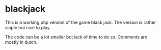 # blackjack


This is a working php version of the game black jack.
The version is rather sinple but nice to play.

The code can be a lot smaller but lack of time to do so.
Comments are mostly in dutch.


